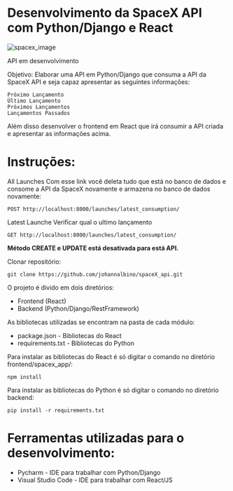 # Desenvolvimento da SpaceX API com Python/Django e React

![spacex_image](https://camo.githubusercontent.com/8caf62499f477b6bf0d3eaff109faff38d5a791e/68747470733a2f2f696d6775722e636f6d2f4a493650754b6c2e706e67)

API em desenvolvimento

Objetivo:
Elaborar uma API em Python/Django que consuma a API da SpaceX API e seja capaz apresentar as seguintes informações:

	Próximo Lançamento
	Último Lançamento
	Próximos Lançamentos
	Lançamentos Passados

Além disso desenvolver o frontend em React que irá consumir a API criada e apresentar as informações acima.

# Instruções:

All Launches
Com esse link você deleta tudo que está no banco de dados e consome a API da SpaceX novamente e armazena no banco de dados novamente:

    POST http://localhost:8000/launches/latest_consumption/

Latest Launche
Verificar qual o ultimo lançamento

    GET http://localhost:8000/launches/latest_consumption/

**Método CREATE e UPDATE está desativada para está API.**

Clonar repositório:

    git clone https://github.com/johannalbino/spaceX_api.git

O projeto é divido em dois diretórios:

* Frontend (React)
* Backend (Python/Django/RestFramework)

As bibliotecas utilizadas se encontram na pasta de cada módulo:
* package.json - Bibliotecas do React
* requirements.txt - Bibliotecas do Python


Para instalar as bibliotecas do React é só digitar o comando no diretório frontend/spacex_app/:

    npm install

Para instalar as bibliotecas do Python é só digitar o comando no diretório backend:

    pip install -r requirements.txt

# Ferramentas utilizadas para o desenvolvimento:
* Pycharm - IDE para trabalhar com Python/Django
* Visual Studio Code - IDE para trabalhar com React/JS